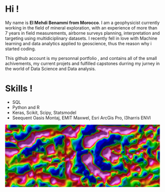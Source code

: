 # Hi !

My name is **El Mehdi Benammi from Morocco**. I am a geophysicist currently working in the field of mineral exploration, with an experience of more than 7 years in field measurements, airborne surveys planning, interpretation and targeting using multidiciplinary datasets. I recently fell in love with Machine learning and data analytics applied to geoscience, thus the reason why i started coding.

This github account is my personnal portfolio , and contains all of the small achivements, my current projets and fulfilled capstones durring my jurney in the world of Data Science and Data analysis.

# Skills !
* SQL
* Python and R
* Keras, Scikit, Scipy, Statsmodel
* Seequent Oasis Montaj, EMIT Maxwel, Esri ArcGis Pro, l3harris ENVI

![Geophysics](https://github.com/ElMedBen/ElMedBen/blob/main/geophysics.jpg)
